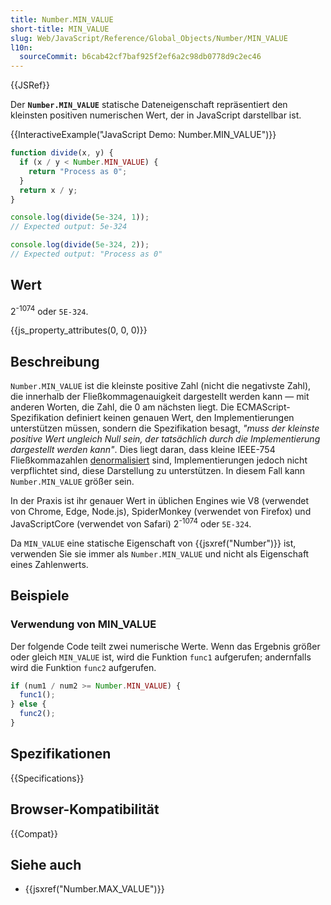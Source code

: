 ```yaml
---
title: Number.MIN_VALUE
short-title: MIN_VALUE
slug: Web/JavaScript/Reference/Global_Objects/Number/MIN_VALUE
l10n:
  sourceCommit: b6cab42cf7baf925f2ef6a2c98db0778d9c2ec46
---
```


{{JSRef}}

Der **`Number.MIN_VALUE`** statische Dateneigenschaft repräsentiert den kleinsten positiven numerischen Wert, der in JavaScript darstellbar ist.

{{InteractiveExample("JavaScript Demo: Number.MIN_VALUE")}}

```js interactive-example
function divide(x, y) {
  if (x / y < Number.MIN_VALUE) {
    return "Process as 0";
  }
  return x / y;
}

console.log(divide(5e-324, 1));
// Expected output: 5e-324

console.log(divide(5e-324, 2));
// Expected output: "Process as 0"
```

## Wert

2<sup>-1074</sup> oder `5E-324`.

{{js_property_attributes(0, 0, 0)}}

## Beschreibung

`Number.MIN_VALUE` ist die kleinste positive Zahl (nicht die negativste Zahl), die innerhalb der Fließkommagenauigkeit dargestellt werden kann — mit anderen Worten, die Zahl, die 0 am nächsten liegt. Die ECMAScript-Spezifikation definiert keinen genauen Wert, den Implementierungen unterstützen müssen, sondern die Spezifikation besagt, _"muss der kleinste positive Wert ungleich Null sein, der tatsächlich durch die Implementierung dargestellt werden kann"_. Dies liegt daran, dass kleine IEEE-754 Fließkommazahlen [denormalisiert](https://en.wikipedia.org/wiki/Subnormal_number) sind, Implementierungen jedoch nicht verpflichtet sind, diese Darstellung zu unterstützen. In diesem Fall kann `Number.MIN_VALUE` größer sein.

In der Praxis ist ihr genauer Wert in üblichen Engines wie V8 (verwendet von Chrome, Edge, Node.js), SpiderMonkey (verwendet von Firefox) und JavaScriptCore (verwendet von Safari) 2<sup>-1074</sup> oder `5E-324`.

Da `MIN_VALUE` eine statische Eigenschaft von {{jsxref("Number")}} ist, verwenden Sie sie immer als `Number.MIN_VALUE` und nicht als Eigenschaft eines Zahlenwerts.

## Beispiele

### Verwendung von MIN_VALUE

Der folgende Code teilt zwei numerische Werte. Wenn das Ergebnis größer oder gleich `MIN_VALUE` ist, wird die Funktion `func1` aufgerufen; andernfalls wird die Funktion `func2` aufgerufen.

```js
if (num1 / num2 >= Number.MIN_VALUE) {
  func1();
} else {
  func2();
}
```

## Spezifikationen

{{Specifications}}

## Browser-Kompatibilität

{{Compat}}

## Siehe auch

- {{jsxref("Number.MAX_VALUE")}}

